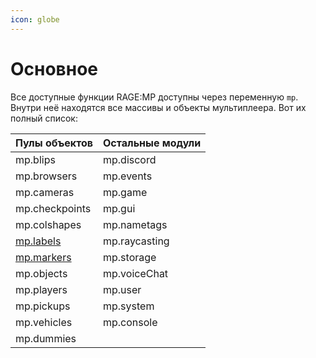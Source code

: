 ```yaml
---
icon: globe
---
```


# Основное

Все доступные функции RAGE:MP доступны через переменную `mp`. Внутри неё находятся все массивы и объекты мультиплеера. Вот их полный список:

| Пулы объектов                     | Остальные модули |
| --------------------------------- | ---------------- |
| mp.blips                          | mp.discord       |
| mp.browsers                       | mp.events        |
| mp.cameras                        | mp.game          |
| mp.checkpoints                    | mp.gui           |
| mp.colshapes                      | mp.nametags      |
| [mp.labels](markdown.md)          | mp.raycasting    |
| [mp.markers](images-and-media.md) | mp.storage       |
| mp.objects                        | mp.voiceChat     |
| mp.players                        | mp.user          |
| mp.pickups                        | mp.system        |
| mp.vehicles                       | mp.console       |
| mp.dummies                        |                  |
